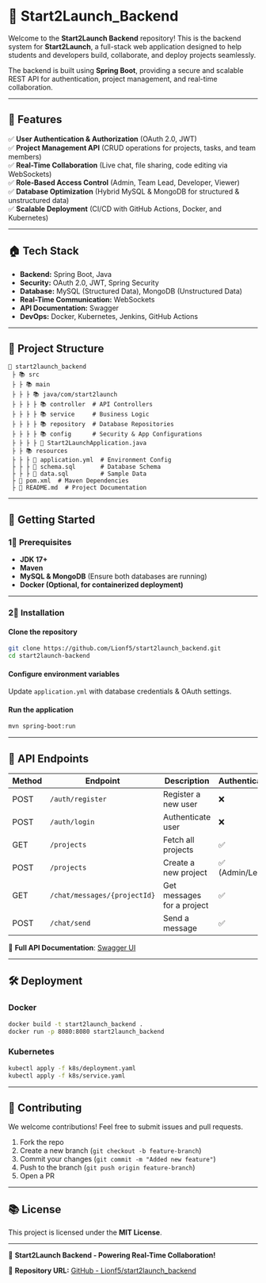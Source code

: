 # 🚀 Start2Launch_Backend

Welcome to the **Start2Launch Backend** repository! This is the backend system for **Start2Launch**, a full-stack web application designed to help students and developers build, collaborate, and deploy projects seamlessly.

The backend is built using **Spring Boot**, providing a secure and scalable REST API for authentication, project management, and real-time collaboration.

---

## 📌 Features

✅ **User Authentication & Authorization** (OAuth 2.0, JWT)\
✅ **Project Management API** (CRUD operations for projects, tasks, and team members)\
✅ **Real-Time Collaboration** (Live chat, file sharing, code editing via WebSockets)\
✅ **Role-Based Access Control** (Admin, Team Lead, Developer, Viewer)\
✅ **Database Optimization** (Hybrid MySQL & MongoDB for structured & unstructured data)\
✅ **Scalable Deployment** (CI/CD with GitHub Actions, Docker, and Kubernetes)

---

## 🏠 Tech Stack

- **Backend:** Spring Boot, Java
- **Security:** OAuth 2.0, JWT, Spring Security
- **Database:** MySQL (Structured Data), MongoDB (Unstructured Data)
- **Real-Time Communication:** WebSockets
- **API Documentation:** Swagger
- **DevOps:** Docker, Kubernetes, Jenkins, GitHub Actions

---

## 📂 Project Structure

```
📛 start2launch_backend
 ├ 📚 src
 ├ ├ 📚 main
 ├ ├ ├ 📚 java/com/start2launch
 ├ ├ ├ ├ 📚 controller  # API Controllers
 ├ ├ ├ ├ 📚 service     # Business Logic
 ├ ├ ├ ├ 📚 repository  # Database Repositories
 ├ ├ ├ ├ 📚 config      # Security & App Configurations
 ├ ├ ├ ├ 📄 Start2LaunchApplication.java
 ├ ├ 📚 resources
 ├ ├ ├ 📄 application.yml  # Environment Config
 ├ ├ ├ 📄 schema.sql       # Database Schema
 ├ ├ ├ 📄 data.sql         # Sample Data
 ├ 📄 pom.xml  # Maven Dependencies
 ├ 📄 README.md  # Project Documentation
```

---

## 🚀 Getting Started

### 1⃣ Prerequisites

- **JDK 17+**
- **Maven**
- **MySQL & MongoDB** (Ensure both databases are running)
- **Docker (Optional, for containerized deployment)**

---

### 2⃣ Installation

#### **Clone the repository**

```sh
git clone https://github.com/Lionf5/start2launch_backend.git
cd start2launch-backend
```

#### **Configure environment variables**

Update `application.yml` with database credentials & OAuth settings.

#### **Run the application**

```sh
mvn spring-boot:run
```

---

## 📡 API Endpoints

| Method | Endpoint                     | Description                | Authentication |
| ------ | ---------------------------- | -------------------------- | -------------- |
| POST   | `/auth/register`             | Register a new user        | ❌              |
| POST   | `/auth/login`                | Authenticate user          | ❌              |
| GET    | `/projects`                  | Fetch all projects         | ✅              |
| POST   | `/projects`                  | Create a new project       | ✅ (Admin/Lead) |
| GET    | `/chat/messages/{projectId}` | Get messages for a project | ✅              |
| POST   | `/chat/send`                 | Send a message             | ✅              |

📌 **Full API Documentation**: [Swagger UI](http://localhost:8080/swagger-ui.html)

---

## 🛠️ Deployment

### Docker

```sh
docker build -t start2launch_backend .
docker run -p 8080:8080 start2launch_backend
```

### Kubernetes

```sh
kubectl apply -f k8s/deployment.yaml
kubectl apply -f k8s/service.yaml
```

---

## 📢 Contributing

We welcome contributions! Feel free to submit issues and pull requests.

1. Fork the repo
2. Create a new branch (`git checkout -b feature-branch`)
3. Commit your changes (`git commit -m "Added new feature"`)
4. Push to the branch (`git push origin feature-branch`)
5. Open a PR

---

## 📚 License

This project is licensed under the **MIT License**.

---

🚀 **Start2Launch Backend - Powering Real-Time Collaboration!**

🔗 **Repository URL:** [GitHub - Lionf5/start2launch_backend](https://github.com/Lionf5/start2launch_backend)

